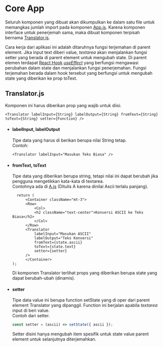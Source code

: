 # Core App

Seluruh komponen yang dibuat akan dikumpulkan ke dalam satu file untuk memangkas jumlah import pada komponen [App.js](../src/App.js). Karena komponen interface untuk penerjemah sama, maka dibuat komponen terpisah bernama [Translator.js](../src/Components/Translator.js).

Cara kerja dari aplikasi ini adalah ditaruhnya fungsi terjemahan di parent element. Jika input text diberi value, _textarea_ akan menjalankan fungsi setter yang berada di parent element untuk mengubah state. Di parent elemen terdapat [React Hook](https://id.reactjs.org/docs/hooks-intro.html) [_useEffect_](https://id.reactjs.org/docs/hooks-effect.html) yang berfungsi mengawasi perubahan dalam state dan menjalankan fungsi penerjemahan. Fungsi terjemahan berada dalam hook tersebut yang berfungsi untuk mengubah state yang diberikan ke prop toText.

## Translator.js

Komponen ini harus diberikan prop yang wajib untuk diisi.

```JSX
<Translator labelInput={String} labelOutput={String} fromText={String} toText={String} setter={Function} />
```

- #### labelInput, labelOutput

  Tipe data yang harus di berikan berupa nilai String tetap.<br />
  Contoh:

  ```JSX
  <Translator labelInput="Masukan Teks Biasa" />
  ```

- #### fromText, toText

  Tipe data yang diberikan berupa string, tetapi nilai ini dapat berubah jika pengguna mengetikkan kata-kata di textarea.<br /> Contohnya ada di [A.js](../src/Components/A.js) (Ditulis A karena dinilai Ascii terlalu panjang).

  ```JSX
    return (
        <Container className="mt-3">
        <Row>
            <Col>
            <h2 className="text-center">Konversi ASCII ke Teks Biasa</h2>
            </Col>
        </Row>
        <Translator
            labelInput="Masukan ASCII"
            labelOutput="Teks Konversi"
            fromText={state.ascii}
            toText={state.text}
            setter={setter}
        />
        </Container>
  );
  ```

  Di komponen Translator terlihat props yang diberikan berupa state yang dapat berubah-ubah (dinamis).

- #### setter

  Tipe data value ini berupa function setState yang di oper dari parent element Translator yang dipanggil. Function ini berjalan apabila _textarea_ input di beri value.<br />
  Contoh dari setter.

  ```javascript
  const setter = (ascii) => setState({ ascii });
  ```

  Setter disini hanya mengubah item spesifik untuk state value parent element untuk selanjutnya diterjemahkan.
